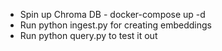 - Spin up Chroma DB - docker-compose up -d
- Run python ingest.py for creating embeddings
- Run python query.py to test it out